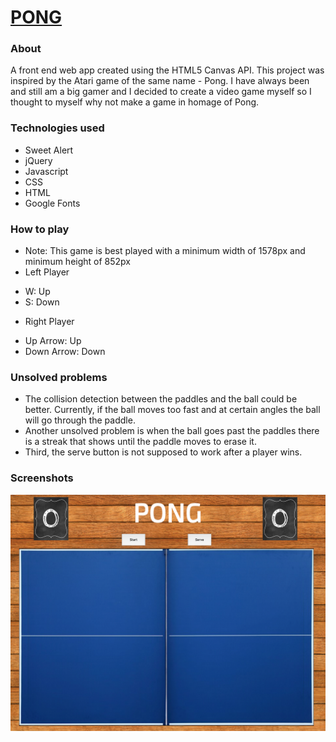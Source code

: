 # [PONG](http://chyiwang.com/My-Game/)
### About
A front end web app created using the HTML5 Canvas API.  This project was inspired by the Atari game of the same name - Pong.  I have always been and still am a big gamer and I decided to create a video game myself so I thought to myself why not make a game in homage of Pong.

### Technologies used
* Sweet Alert
* jQuery
* Javascript
* CSS
* HTML
* Google Fonts

### How to play
* Note: This game is best played with a minimum width of 1578px and minimum height of 852px
* Left Player
 - W: Up
 - S: Down
* Right Player
 - Up Arrow: Up
 - Down Arrow: Down

### Unsolved problems
* The collision detection between the paddles and the ball could be better.  Currently, if the ball moves too fast and at certain angles the ball will go through the paddle.  
* Another unsolved problem is when the ball goes past the paddles there is a streak that shows until the paddle moves to erase it.
* Third, the serve button is not supposed to work after a player wins.

### Screenshots
![Home](https://github.com/chyiyenwang/My-Game/blob/master/screenshots/Home.png "Home screenshot")